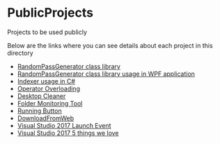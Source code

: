 # PublicProjects
Projects to be used publicly

Below are the links where you can see details about each project in this directory

* [RandomPassGenerator class library](https://github.com/hahayk/PublicProjects/tree/master/RandomPassGenerator)
* [RandomPassGenerator class library usage in WPF application](https://github.com/hahayk/PublicProjects/tree/master/RandomPassGenUIWPF)
* [Indexer usage in C#](https://github.com/hahayk/PublicProjects/tree/master/IndexerForSolarSystem)
* [Operator Overloading](https://github.com/hahayk/PublicProjects/tree/master/VectorArithmetic)
* [Desktop Cleaner](https://github.com/harutyunyanhayk/PublicProjects/tree/master/DesktopCleaner)
* [Folder Monitoring Tool](https://github.com/harutyunyanhayk/PublicProjects/tree/master/FolderMonitoring)
* [Running Button](https://github.com/harutyunyanhayk/PublicProjects/tree/master/RunningButtonWPF)
* [DownloadFromWeb](https://github.com/harutyunyanhayk/PublicProjects/tree/master/DownloadFromWeb)
* [Visual Studio 2017 Launch Event](https://launch.visualstudio.com/?mkt_tok=eyJpIjoiTWpJNE1EVTNOMlEwT0dJdyIsInQiOiJWdEJFckljaWhKdkRoTThvMWxvRFMxODZQNmJibFAyelRRRkM0R21sb1loN1VGRWtYeitzTGdoOWhcL1ZjZE5xV2FBNG5EXC9CanlLekJDOWg5a1pQaDdaXC9iSFpmbk9Zb21teERYN0dPK2VBT21zbzFnbEJ4VWwzQUpmSWNkTGxYVW8zcmpPVGhVUGx2NnByODNhQW9tUUE9PSJ9)
* [Visual Studio 2017 5 things we love](https://www.pluralsight.com/blog/software-development/visual-studio-2017?mkt_tok=eyJpIjoiWTJZNVpURTVNakEzTnpVeCIsInQiOiJ3ZlVUaVd5S1wvSDV0XC90VXNHTllnZW8zWmtyNUE2cFJuWTZsOWpUUmdCMjJcL0R1a1NLZ3dhSVJCZDJSQkJGQmpoWTlYb1wvV0JFbDhJbVVRM3EweHRrMml5UGUwUXBzNmpGUTlCOUJRczZxM3FIaE5CTE05WDJwa1FrUkI1RTRCOWgifQ%3D%3D&oid=&promo=&utm_campaign=nl-m-na-030817&utm_content=&utm_medium=email&utm_source=marketo&utm_term=&vid=701j0000002BMDSAA4)
